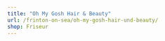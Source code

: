 ```yaml
---
title: "Oh My Gosh Hair & Beauty"
url: /frinton-on-sea/oh-my-gosh-hair-und-beauty/
shop: Friseur
---
```

